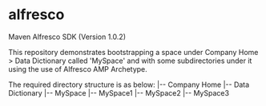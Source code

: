 ﻿alfresco
========

Maven Alfresco SDK (Version 1.0.2)

This repository demonstrates bootstrapping a space under Company Home > Data Dictionary called 'MySpace' and with some subdirectories under it using the use of Alfresco AMP Archetype.

The required directory structure is as below:
	|-- Company Home
		|-- Data Dictionary
			|-- MySpace
				|-- MySpace1
				|-- MySpace2
				|-- MySpace3
